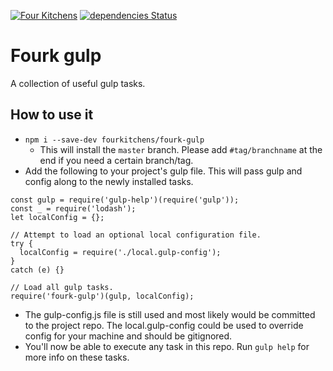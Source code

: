[![Four Kitchens](https://img.shields.io/badge/4K-Four%20Kitchens-35AA4E.svg)](https://fourkitchens.com/)
[![dependencies Status](https://david-dm.org/fourkitchens/fourk-gulp/status.svg)](https://david-dm.org/fourkitchens/fourk-gulp)

# Fourk gulp
A collection of useful gulp tasks.

## How to use it
* `npm i --save-dev fourkitchens/fourk-gulp`
  * This will install the `master` branch. Please add `#tag/branchname` at the end if you need a certain branch/tag.
* Add the following to your project's gulp file. This will pass gulp and config along to the newly installed tasks.
```
const gulp = require('gulp-help')(require('gulp'));
const _ = require('lodash');
let localConfig = {};

// Attempt to load an optional local configuration file.
try {
  localConfig = require('./local.gulp-config');
}
catch (e) {}

// Load all gulp tasks.
require('fourk-gulp')(gulp, localConfig);
```
* The gulp-config.js file is still used and most likely would be committed to the project repo. The local.gulp-config could be used to override config for your machine and should be gitignored.
* You'll now be able to execute any task in this repo. Run `gulp help` for more info on these tasks.